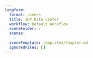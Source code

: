 ```yaml
---
longform:
  format: scenes
  title: IUP Data Center
  workflow: Default Workflow
  sceneFolder: /
  scenes:
    - 
  sceneTemplate: templates/Chapter.md
  ignoredFiles: []
---
```

